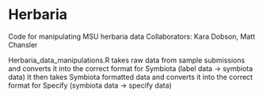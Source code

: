 # Herbaria
Code for manipulating MSU herbaria data
Collaborators: Kara Dobson, Matt Chansler

Herbaria_data_manipulations.R takes raw data from sample submissions and converts it into the correct format for Symbiota (label data -> symbiota data)
It then takes Symbiota formatted data and converts it into the correct format for Specify (symbiota data -> specify data)
